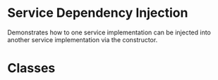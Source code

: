 # Service Dependency Injection
Demonstrates how to one service implementation can be injected into another service implementation via the constructor. 

# Classes
